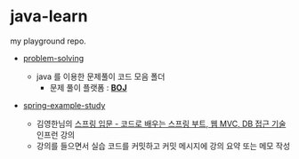 # java-learn

my playground repo.

- [problem-solving](/problem-solving/src/main/java/com/limdongjin/ps/)
    - java 를 이용한 문제풀이 코드 모음 폴더 
      - 문제 풀이 플랫폼 : [**BOJ**](https://www.acmicpc.net/) 

- [spring-example-study](/spring-example-study/)
    - 김영한님의 [스프링 입문 - 코드로 배우는 스프링 부트, 웹 MVC, DB 접근 기술](https://www.inflearn.com/course/스프링-입문-스프링부트) 인프런 강의
    - 강의를 들으면서 실습 코드를 커밋하고 커밋 메시지에 강의 요약 또는 메모 작성